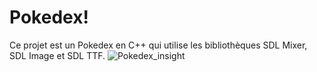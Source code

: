 # Pokedex!
Ce projet est un Pokedex en C++ qui utilise les bibliothèques SDL Mixer, SDL Image et SDL TTF.
![Pokedex_insight](https://user-images.githubusercontent.com/99622386/229786021-a26e9d7b-7378-4ba9-ad2e-ac1986b6ff61.png)
